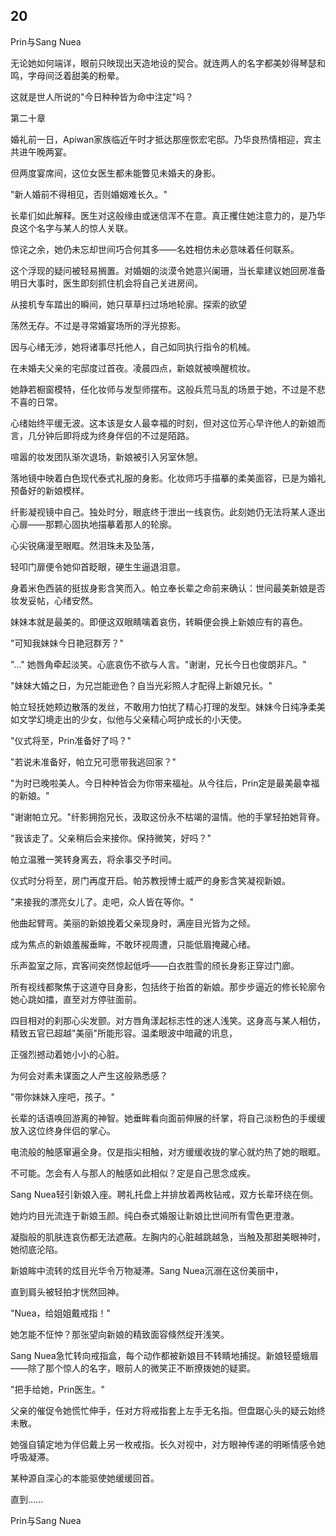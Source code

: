 ## 20

Prin与Sang Nuea

无论她如何端详，眼前只映现出天造地设的契合。就连两人的名字都美妙得琴瑟和鸣，字母间泛着甜美的粉晕。

这就是世人所说的"今日种种皆为命中注定"吗？

第二十章

婚礼前一日，Apiwan家族临近午时才抵达那座恢宏宅邸。乃华良热情相迎，宾主共进午晚两宴。

但两度宴席间，这位女医生都未能瞥见未婚夫的身影。

"新人婚前不得相见，否则婚姻难长久。"

长辈们如此解释。医生对这般缘由或迷信浑不在意。真正攫住她注意力的，是乃华良这个名字与某人的惊人关联。

惊诧之余，她仍未忘却世间巧合何其多——名姓相仿未必意味着任何联系。

这个浮现的疑问被轻易搁置。对婚姻的淡漠令她意兴阑珊，当长辈建议她回房准备明日大事时，医生即刻抓住机会将自己关进房间。

从接机专车踏出的瞬间，她只草草扫过场地轮廓。探索的欲望

荡然无存。不过是寻常婚宴场所的浮光掠影。

因与心绪无涉，她将诸事尽托他人，自己如同执行指令的机械。

在未婚夫父亲的宅邸度过首夜。凌晨四点，新娘就被唤醒梳妆。

她静若橱窗模特，任化妆师与发型师摆布。这般兵荒马乱的场景于她，不过是不悲不喜的日常。

心绪始终平缓无波。这本该是女人最幸福的时刻，但对这位芳心早许他人的新娘而言，几分钟后即将成为终身伴侣的不过是陌路。

喧嚣的妆发团队渐次退场，新娘被引入另室休憩。

落地镜中映着白色现代泰式礼服的身影。化妆师巧手描摹的柔美面容，已是为婚礼预备好的新娘模样。

纤影凝视镜中自己。独处时分，眼底终于泄出一线哀伤。此刻她仍无法将某人逐出心扉——那颗心固执地描摹着那人的轮廓。

心尖锐痛漫至眼眶。然泪珠未及坠落，

轻叩门扉便令她仰首眨眼，硬生生逼退泪意。

身着米色西装的挺拔身影含笑而入。帕立奉长辈之命前来确认：世间最美新娘是否妆发妥帖，心绪安然。

妹妹本就是最美的。即便这双眼睛噙着哀伤，转瞬便会换上新娘应有的喜色。

"可知我妹妹今日艳冠群芳？"

"..." 她唇角牵起淡笑。心底哀伤不欲与人言。"谢谢，兄长今日也俊朗非凡。"

"妹妹大婚之日，为兄岂能逊色？自当光彩照人才配得上新娘兄长。"

帕立轻抚她颊边散落的发丝，不敢用力怕扰了精心打理的发型。妹妹今日纯净柔美如文学幻境走出的少女，似他与父亲精心呵护成长的小天使。

"仪式将至，Prin准备好了吗？"

"若说未准备好，帕立兄可愿带我逃回家？"

"为时已晚啦美人。今日种种皆会为你带来福祉。从今往后，Prin定是最美最幸福的新娘。"

"谢谢帕立兄。"纤影拥抱兄长，汲取这份永不枯竭的温情。他的手掌轻拍她背脊。

"我该走了。父亲稍后会来接你。保持微笑，好吗？"

帕立温雅一笑转身离去，将余事交予时间。

仪式时分将至，房门再度开启。帕苏教授博士威严的身影含笑凝视新娘。

"来接我的漂亮女儿了。走吧，众人皆在等你。"

他曲起臂弯。美丽的新娘挽着父亲现身时，满座目光皆为之倾。

成为焦点的新娘羞赧垂眸，不敢环视周遭，只能低眉掩藏心绪。

乐声盈室之际，宾客间突然惊起低呼——白衣胜雪的颀长身影正穿过门廊。

所有视线都聚焦于这道夺目身影，包括终于抬首的新娘。那步步逼近的修长轮廓令她心跳如擂，直至对方停驻面前。

四目相对的刹那心尖发颤。对方唇角漾起标志性的迷人浅笑。这身高与某人相仿，精致五官已超越"美丽"所能形容。温柔眼波中暗藏的讯息，

正强烈撼动着她小小的心脏。

为何会对素未谋面之人产生这般熟悉感？

"带你妹妹入座吧，孩子。"

长辈的话语唤回游离的神智。她垂眸看向面前伸展的纤掌，将自己淡粉色的手缓缓放入这位终身伴侣的掌心。

电流般的触感窜遍全身。仅是指尖相触，对方缓缓收拢的掌心就灼热了她的眼眶。

不可能。怎会有人与那人的触感如此相似？定是自己思念成疾。

Sang Nuea轻引新娘入座。聘礼托盘上并排放着两枚钻戒，双方长辈环绕在侧。

她灼灼目光流连于新娘玉颜。纯白泰式婚服让新娘比世间所有雪色更澄澈。

凝脂般的肌肤连哀伤都无法遮蔽。左胸内的心脏越跳越急，当触及那甜美眼神时，她彻底沦陷。

新娘眸中流转的炫目光华令万物凝滞。Sang Nuea沉溺在这份美丽中，

直到肩头被轻拍才恍然回神。

"Nuea，给姐姐戴戒指！"

她怎能不怔忡？那张望向新娘的精致面容倏然绽开浅笑。

Sang Nuea急忙转向戒指盒，每个动作都被新娘目不转睛地捕捉。新娘轻蹙蛾眉——除了那个惊人的名字，眼前人的微笑正不断撩拨她的疑窦。

"把手给她，Prin医生。"

父亲的催促令她慌忙伸手，任对方将戒指套上左手无名指。但盘踞心头的疑云始终未散。

她强自镇定地为伴侣戴上另一枚戒指。长久对视中，对方眼神传递的明晰情感令她呼吸凝滞。

某种源自深心的本能驱使她缓缓回首。

直到......

Prin与Sang Nuea
